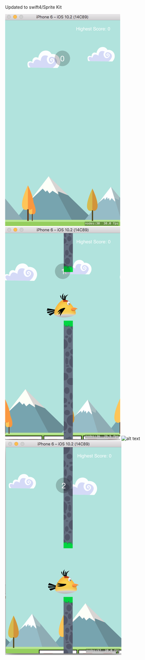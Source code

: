 Updated to swift4/Sprite Kit






![alt text](https://raw.githubusercontent.com/YassineDaoudi/Flappy-Bird/master/1.png)
![alt text](https://github.com/YassineDaoudi/Flappy-Bird/blob/master/2.png)
![alt text](https://github.com/YassineDaoudi/Flappy-Bird/blob/master/3.pngg)
![alt text](https://github.com/YassineDaoudi/Flappy-Bird/blob/master/4.png)
